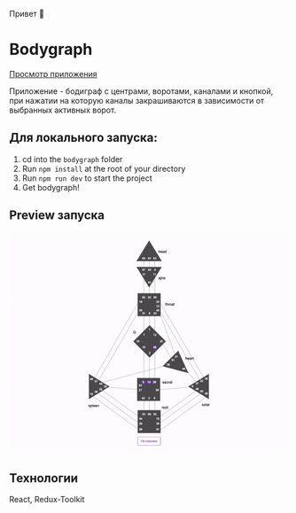 Привет 👋

# Bodygraph

[Просмотр приложения]()

Приложение - бодиграф с центрами, воротами, каналами и кнопкой, при нажатии на которую каналы закрашиваются в зависимости от выбранных активных ворот.

## Для локального запуска:

1. cd into the `bodygraph` folder
2. Run `npm install` at the root of your directory
3. Run `npm run dev` to start the project
4. Get bodygraph!

## Preview запуска

![image](preview.gif)

## Технологии

React, Redux-Toolkit
